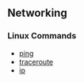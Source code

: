 ## Networking

### Linux Commands

- [ping](https://github.com/jonfernq/Learning/blob/main/OperatingSystems/Networking/Ping.md)
- [traceroute](https://github.com/jonfernq/Learning/blob/main/OperatingSystems/Networking/Traceroute.md)
- [ip](https://github.com/jonfernq/Learning/blob/main/OperatingSystems/Networking/IP.md)
